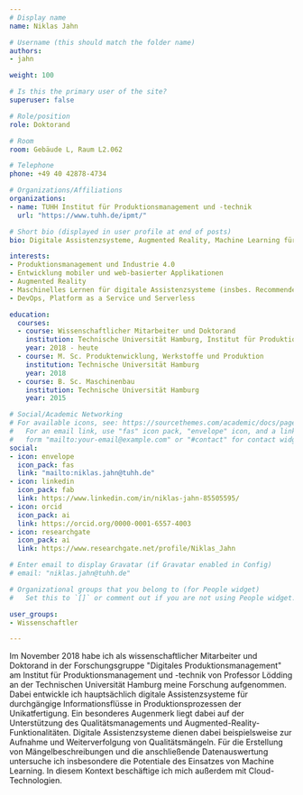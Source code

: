 ```yaml
---
# Display name
name: Niklas Jahn

# Username (this should match the folder name)
authors:
- jahn

weight: 100

# Is this the primary user of the site?
superuser: false

# Role/position
role: Doktorand

# Room
room: Gebäude L, Raum L2.062

# Telephone
phone: +49 40 42878-4734

# Organizations/Affiliations
organizations:
- name: TUHH Institut für Produktionsmanagement und -technik
  url: "https://www.tuhh.de/ipmt/"

# Short bio (displayed in user profile at end of posts)
bio: Digitale Assistenzsysteme, Augmented Reality, Machine Learning für digitale Assistenzsysteme im Produktionsumfeld

interests:
- Produktionsmanagement und Industrie 4.0
- Entwicklung mobiler und web-basierter Applikationen
- Augmented Reality
- Maschinelles Lernen für digitale Assistenzsysteme (insbes. Recommender Systems & Bildklassifikation)
- DevOps, Platform as a Service und Serverless

education:
  courses:
  - course: Wissenschaftlicher Mitarbeiter und Doktorand
    institution: Technische Universität Hamburg, Institut für Produktionsmanagement und -technik
    year: 2018 - heute
  - course: M. Sc. Produktenwicklung, Werkstoffe und Produktion
    institution: Technische Universität Hamburg
    year: 2018
  - course: B. Sc. Maschinenbau
    institution: Technische Universität Hamburg
    year: 2015

# Social/Academic Networking
# For available icons, see: https://sourcethemes.com/academic/docs/page-builder/#icons
#   For an email link, use "fas" icon pack, "envelope" icon, and a link in the
#   form "mailto:your-email@example.com" or "#contact" for contact widget.
social:
- icon: envelope
  icon_pack: fas
  link: "mailto:niklas.jahn@tuhh.de"
- icon: linkedin
  icon_pack: fab
  link: https://www.linkedin.com/in/niklas-jahn-85505595/
- icon: orcid
  icon_pack: ai
  link: https://orcid.org/0000-0001-6557-4003
- icon: researchgate
  icon_pack: ai
  link: https://www.researchgate.net/profile/Niklas_Jahn

# Enter email to display Gravatar (if Gravatar enabled in Config)
# email: "niklas.jahn@tuhh.de"

# Organizational groups that you belong to (for People widget)
#   Set this to `[]` or comment out if you are not using People widget.

user_groups:
- Wissenschaftler

---
```


Im November 2018 habe ich als wissenschaftlicher Mitarbeiter und Doktorand in der Forschungsgruppe "Digitales Produktionsmanagement" am Institut für Produktionsmanagement und -technik von Professor Lödding an der Technischen Universität Hamburg meine Forschung aufgenommen. Dabei entwickle ich hauptsächlich digitale Assistenzsysteme für durchgängige Informationsflüsse in Produktionsprozessen der Unikatfertigung. Ein besonderes Augenmerk liegt dabei auf der Unterstützung des Qualitätsmanagements und Augmented-Reality-Funktionalitäten. Digitale Assistenzsysteme dienen dabei beispielsweise zur Aufnahme und Weiterverfolgung von Qualitätsmängeln. Für die Erstellung von Mängelbeschreibungen und die anschließende Datenauswertung untersuche ich insbesondere die Potentiale des Einsatzes von Machine Learning. In diesem Kontext beschäftige ich mich außerdem mit Cloud-Technologien.




